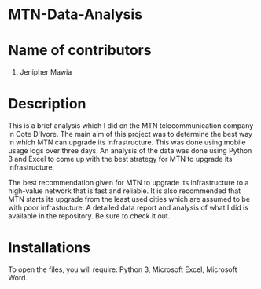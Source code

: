 # MTN-Data-Analysis

# Name of contributors
1. Jenipher Mawia

# Description
This is a brief analysis which I did on the MTN telecommunication company in Cote D'Ivore. 
The main aim of this project was to determine the best way in which MTN can upgrade its infrastructure. This was done using mobile usage logs over three days. An analysis of the data was done using Python 3 and Excel to come up with the best strategy for MTN to upgrade its infrastructure. 

The best recommendation given for MTN to upgrade its infrastructure to a high-value network that is fast and reliable. It is also recommended that MTN starts its upgrade from the least used cities which are assumed to be with poor infrastucture. A detailed data report and analysis of what I did is available in the repository. Be sure to check it out. 

# Installations
To open the files, you will require:
Python 3, Microsoft Excel, Microsoft Word.

